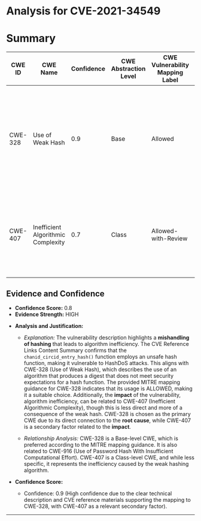 # Analysis for CVE-2021-34549

# Summary
| CWE ID | CWE Name | Confidence | CWE Abstraction Level | CWE Vulnerability Mapping Label | CWE-Vulnerability Mapping Notes |
|---|---|---|---|---|---|
| CWE-328 | Use of Weak Hash | 0.9 | Base | Allowed | Primary CWE: The vulnerability stems from mishandling hashing, making it vulnerable to HashDoS attacks due to the use of an unsafe hash function. |
| CWE-407 | Inefficient Algorithmic Complexity | 0.7 | Class | Allowed-with-Review | Secondary Candidate: The impact of the vulnerability is algorithm inefficiency, which can lead to denial of service. |

## Evidence and Confidence

*   **Confidence Score:** 0.8
*   **Evidence Strength:** HIGH

- **Analysis and Justification:**  
  - *Explanation:* The vulnerability description highlights a **mishandling of hashing** that leads to algorithm inefficiency. The CVE Reference Links Content Summary confirms that the `chanid_circid_entry_hash()` function employs an unsafe hash function, making it vulnerable to HashDoS attacks. This aligns with CWE-328 (Use of Weak Hash), which describes the use of an algorithm that produces a digest that does not meet security expectations for a hash function. The provided MITRE mapping guidance for CWE-328 indicates that its usage is ALLOWED, making it a suitable choice. Additionally, the **impact** of the vulnerability, algorithm inefficiency, can be related to CWE-407 (Inefficient Algorithmic Complexity), though this is less direct and more of a consequence of the weak hash. CWE-328 is chosen as the primary CWE due to its direct connection to the **root cause**, while CWE-407 is a secondary factor related to the **impact**.

  - *Relationship Analysis:* CWE-328 is a Base-level CWE, which is preferred according to the MITRE mapping guidance. It is also related to CWE-916 (Use of Password Hash With Insufficient Computational Effort). CWE-407 is a Class-level CWE, and while less specific, it represents the inefficiency caused by the weak hashing algorithm.

- **Confidence Score:**  
  - Confidence: 0.9 (High confidence due to the clear technical description and CVE reference materials supporting the mapping to CWE-328, with CWE-407 as a relevant secondary factor).

---